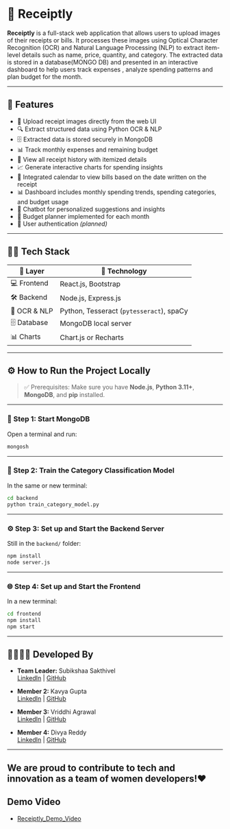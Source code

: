 # 🧾 Receiptly

**Receiptly** is a full-stack web application that allows users to upload images of their receipts or bills. It processes these images using Optical Character Recognition (OCR) and Natural Language Processing (NLP) to extract item-level details such as name, price, quantity, and category. The extracted data is stored in a database(MONGO DB) and presented in an interactive dashboard to help users track expenses , analyze spending patterns and plan budget for the month.

---


## 🚀 Features

- 📸 Upload receipt images directly from the web UI  
- 🔍 Extract structured data using Python OCR & NLP  
- 🗄️ Extracted data is stored securely in MongoDB  
- 📊 Track monthly expenses and remaining budget  
- 📂 View all receipt history with itemized details  
- 📈 Generate interactive charts for spending insights  
- 📅 Integrated calendar to view bills based on the date written on the receipt  
- 📊 Dashboard includes monthly spending trends, spending categories, and budget usage  
- 💬 Chatbot for personalized suggestions and insights  
- 📅 Budget planner implemented for each month  
- 🔐 User authentication *(planned)*  

---

## 🧑‍💻 Tech Stack

| 🔧 Layer        | 🚀 Technology                          |
|----------------|-----------------------------------------|
| 💻 Frontend     | React.js, Bootstrap      |
| 🛠️ Backend      | Node.js, Express.js                     |
| 🧠 OCR & NLP    | Python, Tesseract (`pytesseract`), spaCy |
| 🗄️ Database     | MongoDB local server                         |
| 📊 Charts       | Chart.js or Recharts                    |

---

## ⚙️ How to Run the Project Locally

> ✅ Prerequisites: Make sure you have **Node.js**, **Python 3.11+**, **MongoDB**, and **pip** installed.

---

### 🧪 Step 1: Start MongoDB  
Open a terminal and run:

```bash
mongosh
````

---

### 🧠 Step 2: Train the Category Classification Model

In the same or new terminal:

```bash
cd backend
python train_category_model.py
```

---

### ⚙️ Step 3: Set up and Start the Backend Server

Still in the `backend/` folder:

```bash
npm install
node server.js
```

---

### 🌐 Step 4: Set up and Start the Frontend

In a new terminal:

```bash
cd frontend
npm install
npm start
```

---
## 👩‍💻👩‍💻 Developed By

- **Team Leader:** Subikshaa Sakthivel  
  [LinkedIn](https://www.linkedin.com/in/subikshaa-sakthivel777/) | [GitHub](https://github.com/Subikshaa22)  

- **Member 2:** Kavya Gupta  
  [LinkedIn](https://www.linkedin.com/in/kavya-gupta-442a62285/) | [GitHub](https://github.com/kavyagupta3011)  

- **Member 3:** Vriddhi Agrawal  
  [LinkedIn](https://www.linkedin.com/in/vriddhi-agrawal-6ba44b298) | [GitHub](https://github.com/vriddhi-07)  

- **Member 4:** Divya Reddy  
  [LinkedIn](https://www.linkedin.com/in/s-divya-455481270/) | [GitHub](https://github.com/Divyareddy8)  

---
## We are proud to contribute to tech and innovation as a team of women developers!❤️


##  Demo Video
- [Receiptly_Demo_Video](https://youtu.be/pO1Cqyro8Tk)
